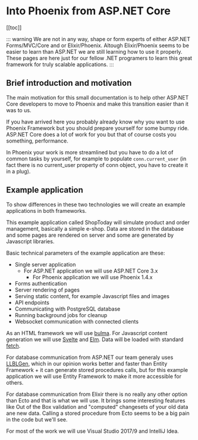 # Into Phoenix from ASP.NET Core 
[[toc]]

::: warning
We are not in any way, shape or form experts of either ASP.NET Forms/MVC/Core and or Elixir/Phoenix. Altough Elixir/Phoenix seems to be easier to learn than ASP.NET we are still learning how to use it properly.  
These pages are here just for our fellow .NET programers to learn this great framework for truly scalable applications.
:::

## Brief introduction and motivation
The main motivation for this small documentation is to help other ASP.NET Core developers to move to Phoenix and make this transition easier than it was to us.

If you have arrived here you probably already know why you want to use Phoenix Framework but you should prepare yourself for some bumpy ride. ASP.NET Core does a lot of work for you but that of course costs you something, performance.

In Phoenix your work is more streamlined but you have to do a lot of common tasks by yourself, for example to populate ``conn.current_user`` (in fact there is no current_user property of conn object, you have to create it in a plug). 

## Example application
To show differences in these two technologies we will create an example applications in both frameworks.

This example application called ShopToday will simulate product and order management, basically a simple e-shop. Data are stored in the database and some pages are rendered on server and some are generated by Javascript libraries.

Basic technical parameters of the example application are these:
- Single server application
  - For ASP.NET application we will use ASP.NET Core 3.x
	- For Phoenix application we will use Phoenix 1.4.x
- Forms authentication
- Server rendering of pages
- Serving static content, for example Javascript files and images
- API endpoints
- Communicating with PostgreSQL database
- Running background jobs for cleanup
- Websocket communication with connected clients

As an HTML framework we will use [bulma](https://bulma.io/). For Javascript content generation we will use [Svelte](https://svelte.dev) and [Elm](https://elm-lang.org). Data will be loaded with standard [fetch](https://developer.mozilla.org/en-US/docs/Web/API/Fetch_API).

For database communication from ASP.NET our team generaly uses [LLBLGen](https://llblgen.com), which in our opinion works better and faster than Entity Framework + it can generate stored procedures calls, but for this example application we will use Entity Framework to make it more accessible for others.

For database communication from Elixir there is no really any other option than Ecto and that is what we will use. It brings some interesting features like Out of the Box validation and "computed" changesets of your old data ane new data. Calling a stored procedure from Ecto seems to be a big pain in the code but we'll see.

For most of the work we will use Visual Studio 2017/9 and IntelliJ Idea.